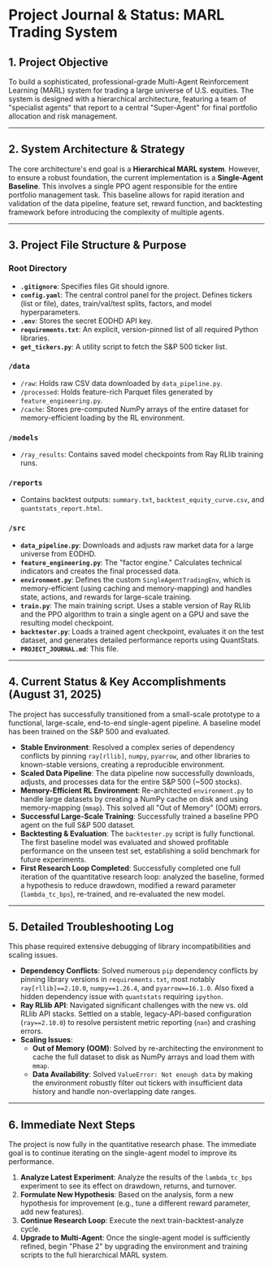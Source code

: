 # Project Journal & Status: MARL Trading System

## 1. Project Objective
To build a sophisticated, professional-grade Multi-Agent Reinforcement Learning (MARL) system for trading a large universe of U.S. equities. The system is designed with a hierarchical architecture, featuring a team of "specialist agents" that report to a central "Super-Agent" for final portfolio allocation and risk management.

---

## 2. System Architecture & Strategy
The core architecture's end goal is a **Hierarchical MARL system**. However, to ensure a robust foundation, the current implementation is a **Single-Agent Baseline**. This involves a single PPO agent responsible for the entire portfolio management task. This baseline allows for rapid iteration and validation of the data pipeline, feature set, reward function, and backtesting framework before introducing the complexity of multiple agents.

---

## 3. Project File Structure & Purpose

### Root Directory
* **`.gitignore`**: Specifies files Git should ignore.
* **`config.yaml`**: The central control panel for the project. Defines tickers (list or file), dates, train/val/test splits, factors, and model hyperparameters.
* **`.env`**: Stores the secret EODHD API key.
* **`requirements.txt`**: An explicit, version-pinned list of all required Python libraries.
* **`get_tickers.py`**: A utility script to fetch the S&P 500 ticker list.

### `/data`
* `/raw`: Holds raw CSV data downloaded by `data_pipeline.py`.
* `/processed`: Holds feature-rich Parquet files generated by `feature_engineering.py`.
* `/cache`: Stores pre-computed NumPy arrays of the entire dataset for memory-efficient loading by the RL environment.

### `/models`
* `/ray_results`: Contains saved model checkpoints from Ray RLlib training runs.

### `/reports`
* Contains backtest outputs: `summary.txt`, `backtest_equity_curve.csv`, and `quantstats_report.html`.

### `/src`
* **`data_pipeline.py`**: Downloads and adjusts raw market data for a large universe from EODHD.
* **`feature_engineering.py`**: The "factor engine." Calculates technical indicators and creates the final processed data.
* **`environment.py`**: Defines the custom `SingleAgentTradingEnv`, which is memory-efficient (using caching and memory-mapping) and handles state, actions, and rewards for large-scale training.
* **`train.py`**: The main training script. Uses a stable version of Ray RLlib and the PPO algorithm to train a single agent on a GPU and save the resulting model checkpoint.
* **`backtester.py`**: Loads a trained agent checkpoint, evaluates it on the test dataset, and generates detailed performance reports using QuantStats.
* **`PROJECT_JOURNAL.md`**: This file.

---

## 4. Current Status & Key Accomplishments (August 31, 2025)
The project has successfully transitioned from a small-scale prototype to a functional, large-scale, end-to-end single-agent pipeline. A baseline model has been trained on the S&P 500 and evaluated.

* **Stable Environment**: Resolved a complex series of dependency conflicts by pinning `ray[rllib]`, `numpy`, `pyarrow`, and other libraries to known-stable versions, creating a reproducible environment.
* **Scaled Data Pipeline**: The data pipeline now successfully downloads, adjusts, and processes data for the entire S&P 500 (~500 stocks).
* **Memory-Efficient RL Environment**: Re-architected `environment.py` to handle large datasets by creating a NumPy cache on disk and using memory-mapping (`mmap`). This solved all "Out of Memory" (OOM) errors.
* **Successful Large-Scale Training**: Successfully trained a baseline PPO agent on the full S&P 500 dataset.
* **Backtesting & Evaluation**: The `backtester.py` script is fully functional. The first baseline model was evaluated and showed profitable performance on the unseen test set, establishing a solid benchmark for future experiments.
* **First Research Loop Completed**: Successfully completed one full iteration of the quantitative research loop: analyzed the baseline, formed a hypothesis to reduce drawdown, modified a reward parameter (`lambda_tc_bps`), re-trained, and re-evaluated the new model.

---

## 5. Detailed Troubleshooting Log
This phase required extensive debugging of library incompatibilities and scaling issues.
* **Dependency Conflicts**: Solved numerous `pip` dependency conflicts by pinning library versions in `requirements.txt`, most notably `ray[rllib]==2.10.0`, `numpy==1.26.4`, and `pyarrow==16.1.0`. Also fixed a hidden dependency issue with `quantstats` requiring `ipython`.
* **Ray RLlib API**: Navigated significant challenges with the new vs. old RLlib API stacks. Settled on a stable, legacy-API-based configuration (`ray==2.10.0`) to resolve persistent metric reporting (`nan`) and crashing errors.
* **Scaling Issues**:
    * **Out of Memory (OOM)**: Solved by re-architecting the environment to cache the full dataset to disk as NumPy arrays and load them with `mmap`.
    * **Data Availability**: Solved `ValueError: Not enough data` by making the environment robustly filter out tickers with insufficient data history and handle non-overlapping date ranges.

---

## 6. Immediate Next Steps
The project is now fully in the quantitative research phase. The immediate goal is to continue iterating on the single-agent model to improve its performance.

1.  **Analyze Latest Experiment**: Analyze the results of the `lambda_tc_bps` experiment to see its effect on drawdown, returns, and turnover.
2.  **Formulate New Hypothesis**: Based on the analysis, form a new hypothesis for improvement (e.g., tune a different reward parameter, add new features).
3.  **Continue Research Loop**: Execute the next train-backtest-analyze cycle.
4.  **Upgrade to Multi-Agent**: Once the single-agent model is sufficiently refined, begin "Phase 2" by upgrading the environment and training scripts to the full hierarchical MARL system.